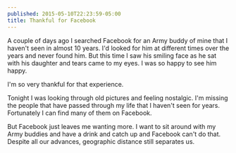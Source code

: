 ```yaml
---
published: 2015-05-10T22:23:59-05:00
title: Thankful for Facebook
---
```

A couple of days ago I searched Facebook for an Army buddy of mine that I haven't seen in almost 10 years. I'd looked for him at different times over the years and never found him. But this time I saw his smiling face as he sat with his daughter and tears came to my eyes. I was so happy to see him happy.

I'm so very thankful for that experience.

Tonight I was looking through old pictures and feeling nostalgic. I'm missing the people that have passed through my life that I haven't seen for years. Fortunately I can find many of them on Facebook.

But Facebook just leaves me wanting more. I want to sit around with my Army buddies and have a drink and catch up and Facebook can't do that. Despite all our advances, geographic distance still separates us.
